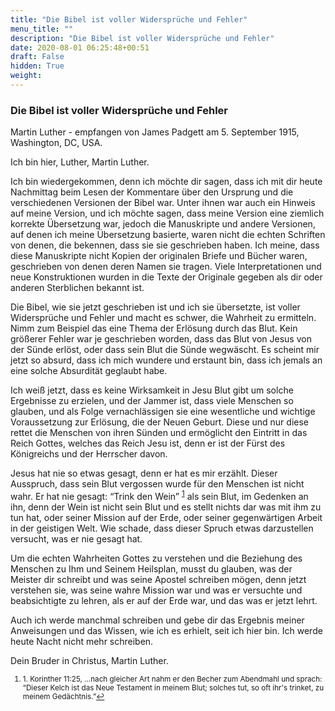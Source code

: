 ```yaml
---
title: "Die Bibel ist voller Widersprüche und Fehler"
menu_title: ""
description: "Die Bibel ist voller Widersprüche und Fehler"
date: 2020-08-01 06:25:48+00:51
draft: False
hidden: True
weight:
---
```

### Die Bibel ist voller Widersprüche und Fehler

Martin Luther - empfangen von James Padgett am 5. September 1915, Washington, DC, USA.

Ich bin hier, Luther, Martin Luther.

Ich bin wiedergekommen, denn ich möchte dir sagen, dass ich mit dir heute Nachmittag beim Lesen der Kommentare über den Ursprung und die verschiedenen Versionen der Bibel war. Unter ihnen war auch ein Hinweis auf meine Version, und ich möchte sagen, dass meine Version eine ziemlich korrekte Übersetzung war, jedoch die Manuskripte und andere Versionen, auf denen ich meine Übersetzung basierte, waren nicht die echten Schriften von denen, die bekennen, dass sie sie geschrieben haben. Ich meine, dass diese Manuskripte nicht Kopien der originalen Briefe und Bücher waren, geschrieben von denen deren Namen sie tragen. Viele Interpretationen und neue Konstruktionen wurden in die Texte der Originale gegeben als dir oder anderen Sterblichen bekannt ist.

Die Bibel, wie sie jetzt geschrieben ist und ich sie übersetzte, ist voller Widersprüche und Fehler und macht es schwer, die Wahrheit zu ermitteln. Nimm zum Beispiel das eine Thema der Erlösung durch das Blut. Kein größerer Fehler war je geschrieben worden, dass das Blut von Jesus von der Sünde erlöst, oder dass sein Blut die Sünde wegwäscht. Es scheint mir jetzt so absurd, dass ich mich wundere und erstaunt bin, dass ich jemals an eine solche Absurdität geglaubt habe.

Ich weiß jetzt, dass es keine Wirksamkeit in Jesu Blut gibt um solche Ergebnisse zu erzielen, und der Jammer ist, dass viele Menschen so glauben, und als Folge vernachlässigen sie eine wesentliche und wichtige Voraussetzung zur Erlösung, die der Neuen Geburt. Diese und nur diese rettet die Menschen von ihren Sünden und ermöglicht den Eintritt in das Reich Gottes, welches das Reich Jesu ist, denn er ist der Fürst des Königreichs und der Herrscher davon.

Jesus hat nie so etwas gesagt, denn er hat es mir erzählt. Dieser Ausspruch, dass sein Blut vergossen wurde für den Menschen ist nicht wahr. Er hat nie gesagt: “Trink den Wein” <sup id="a1">[1](#f1)</sup> als sein Blut, im Gedenken an ihn, denn der Wein ist nicht sein Blut und es stellt nichts dar was mit ihm zu tun hat, oder seiner Mission auf der Erde, oder seiner gegenwärtigen Arbeit in der geistigen Welt. Wie schade, dass dieser Spruch etwas darzustellen versucht, was er nie gesagt hat.

Um die echten Wahrheiten Gottes zu verstehen und die Beziehung des Menschen zu Ihm und Seinem Heilsplan, musst du glauben, was der Meister dir schreibt und was seine Apostel schreiben mögen, denn jetzt verstehen sie, was seine wahre Mission war und was er versuchte und beabsichtigte zu lehren, als er auf der Erde war, und das was er jetzt lehrt.

Auch ich werde manchmal schreiben und gebe dir das Ergebnis meiner Anweisungen und das Wissen, wie ich es erhielt, seit ich hier bin. Ich werde heute Nacht nicht mehr schreiben.  

Dein Bruder in Christus, Martin Luther.
<small>

1. <large id="f1"> 1. Korinther 11:25, ...nach gleicher Art nahm er den Becher zum Abendmahl und sprach: “Dieser Kelch ist das Neue Testament in meinem Blut; solches tut, so oft ihr's trinket, zu meinem Gedächtnis.”[↩](#a1)
